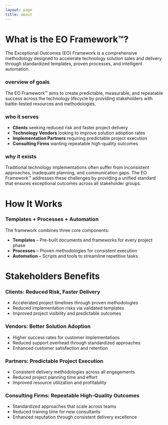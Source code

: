 ```yaml
---
layout: page
title: about
---
```


# What is the EO Framework™?

The <span class="key-term">Exceptional Outcomes (EO) Framework</span> is a comprehensive methodology designed to accelerate technology solution sales and delivery through standardized templates, proven processes, and intelligent automation.

### overview of goals

The EO Framework™ aims to create predictable, measurable, and repeatable success across the technology lifecycle by providing stakeholders with battle-tested resources and methodologies.

### who it serves

- **Clients** seeking reduced risk and faster project delivery
- **Technology Vendors** looking to improve solution adoption rates
- **Implementation Partners** requiring predictable project execution
- **Consulting Firms** wanting repeatable high-quality outcomes

### why it exists

Traditional technology implementations often suffer from inconsistent approaches, inadequate planning, and communication gaps. The EO Framework™ addresses these challenges by providing a unified standard that ensures exceptional outcomes across all stakeholder groups.

# How It Works

### Templates + Processes + Automation

The framework combines three core components:

- **<span class="key-term">Templates</span>** – Pre-built documents and frameworks for every project phase
- **<span class="key-term">Processes</span>** – Proven methodologies for consistent execution  
- **<span class="key-term">Automation</span>** – Scripts and tools to streamline repetitive tasks

# Stakeholders Benefits

### Clients: Reduced Risk, Faster Delivery

- Accelerated project timelines through proven methodologies
- Reduced implementation risks via validated templates
- Improved project visibility and predictable outcomes

### Vendors: Better Solution Adoption

- Higher success rates for customer implementations
- Reduced support overhead through standardized approaches
- Enhanced customer satisfaction and retention

### Partners: Predictable Project Execution

- Consistent delivery methodologies across all engagements
- Reduced project planning time and effort
- Improved resource utilization and profitability

### Consulting Firms: Repeatable High-Quality Outcomes

- Standardized approaches that scale across teams
- Reduced training time for new consultants
- Enhanced reputation through consistent delivery excellence